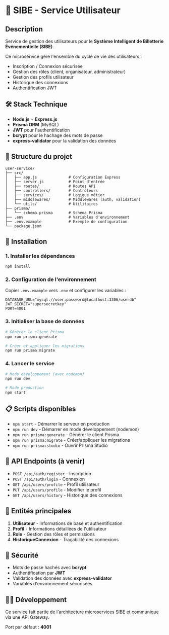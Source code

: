 # 🎫 SIBE - Service Utilisateur

## Description

Service de gestion des utilisateurs pour le **Système Intelligent de Billetterie Événementielle (SIBE)**.

Ce microservice gère l'ensemble du cycle de vie des utilisateurs :

- Inscription / Connexion sécurisée
- Gestion des rôles (client, organisateur, administrateur)
- Gestion des profils utilisateur
- Historique des connexions
- Authentification JWT

## 🛠️ Stack Technique

- **Node.js** + **Express.js**
- **Prisma ORM** (MySQL)
- **JWT** pour l'authentification
- **bcrypt** pour le hachage des mots de passe
- **express-validator** pour la validation des données

## 📁 Structure du projet

```
user-service/
├── src/
│   ├── app.js              # Configuration Express
│   ├── server.js           # Point d'entrée
│   ├── routes/             # Routes API
│   ├── controllers/        # Contrôleurs
│   ├── services/           # Logique métier
│   ├── middlewares/        # Middlewares (auth, validation)
│   └── utils/              # Utilitaires
├── prisma/
│   └── schema.prisma       # Schéma Prisma
├── .env                    # Variables d'environnement
├── .env.example            # Exemple de configuration
└── package.json
```

## 🚀 Installation

### 1. Installer les dépendances

```bash
npm install
```

### 2. Configuration de l'environnement

Copier `.env.example` vers `.env` et configurer les variables :

```env
DATABASE_URL="mysql://user:password@localhost:3306/userdb"
JWT_SECRET="supersecretkey"
PORT=4001
```

### 3. Initialiser la base de données

```bash
# Générer le client Prisma
npm run prisma:generate

# Créer et appliquer les migrations
npm run prisma:migrate
```

### 4. Lancer le service

```bash
# Mode développement (avec nodemon)
npm run dev

# Mode production
npm start
```

## 📋 Scripts disponibles

- `npm start` - Démarrer le serveur en production
- `npm run dev` - Démarrer en mode développement (nodemon)
- `npm run prisma:generate` - Générer le client Prisma
- `npm run prisma:migrate` - Créer/appliquer les migrations
- `npm run prisma:studio` - Ouvrir Prisma Studio

## 🔌 API Endpoints (à venir)

- `POST /api/auth/register` - Inscription
- `POST /api/auth/login` - Connexion
- `GET /api/users/profile` - Profil utilisateur
- `PUT /api/users/profile` - Modifier le profil
- `GET /api/users/history` - Historique des connexions

## 📝 Entités principales

1. **Utilisateur** - Informations de base et authentification
2. **Profil** - Informations détaillées de l'utilisateur
3. **Role** - Gestion des rôles et permissions
4. **HistoriqueConnexion** - Traçabilité des connexions

## 🔐 Sécurité

- Mots de passe hachés avec **bcrypt**
- Authentification par **JWT**
- Validation des données avec **express-validator**
- Variables d'environnement sécurisées

## 👨‍💻 Développement

Ce service fait partie de l'architecture microservices SIBE et communique via une API Gateway.

Port par défaut : **4001**
